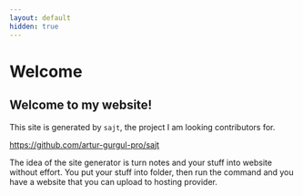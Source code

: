 ```yaml
---
layout: default
hidden: true
---
```


# Welcome

## Welcome to my website!

This site is generated by `sajt`, the project I am looking contributors for.

https://github.com/artur-gurgul-pro/sajt

The idea of the site generator is turn notes and your stuff into website without effort. You put your stuff into folder, then run the command and you have a website that you can upload to hosting provider.